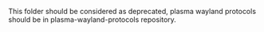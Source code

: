 This folder should be considered as deprecated, plasma wayland protocols should be in plasma-wayland-protocols repository.
